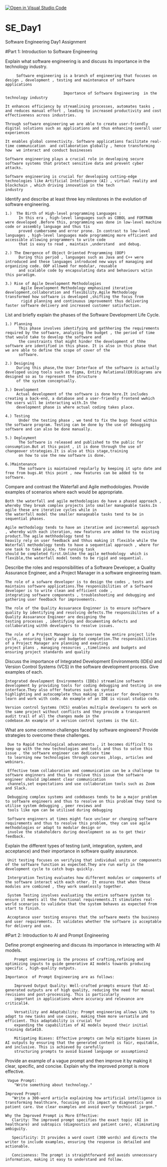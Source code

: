 [![Open in Visual Studio Code](https://classroom.github.com/assets/open-in-vscode-2e0aaae1b6195c2367325f4f02e2d04e9abb55f0b24a779b69b11b9e10269abc.svg)](https://classroom.github.com/online_ide?assignment_repo_id=18439616&assignment_repo_type=AssignmentRepo)
# SE_Day1
Software Engineering Day1 Assignment

#Part 1: Introduction to Software Engineering

Explain what software engineering is and discuss its importance in the technology industry.

         Software engineering is a branch of engineering that focuses on design , development , testing and maintenance of software applications

                              Importance of Software Engineering  in the technology industry

    It enhances efficiency by streamlining processes, automates tasks , and reduces manual effort , leading to increased productivity and cost effectiveness across industries.

    Through software engineering we are able to create user-friendly digital solutions such as applications and thus enhancing overall user experiences

    It enables global connectivity. Software applications facilitate real-time communication  and collaboration globally , hence transforming  how  we interact and conduct businesses  

    Software engineering plays a crucial role in developing secure software systems that protect sensitive data and prevent cyber attacks.

    Software engineering is crucial for developing cutting-edge technologies like Artificial Intelligence (AI) , virtual reality and blockchain , which driving innovation in the tech 
    industry

Identify and describe at least three key milestones in the evolution of software engineering.

    1.)  The Birth of High-level programming Languages :
          In this era , high-level languages such as COBOL and FORTRAN  were developed .Before this, programming was done in low-level machine code or assembly language and thus tis 
          proved cumbersome and error prone. In contrast to low-level languages , high-level languages made programming more efficient and accessible allowing programmers to write code 
          that is easy to read , maintain ,understand  and debug.

    2.) The Emergence of Object Oriented Programming (OOP)
          During this period , languages such as Java and C++ were introduced and these languages introduced new ways of managing and organizing code. OOP allowed for modular, reusable 
          and scalable code by encapsulating data and behaviours witin this paradigm.

    3.) Rise of Agile Development Methodologies
           Agile Development Methodology emphasized iterative development,collaboration and flexibility.Agile Methodology transformed how software is developed ,shifting the focus from 
           rigid planning and continuous improvement thus delivering faster software delivery and increased customer satisfaction.   

List and briefly explain the phases of the Software Development Life Cycle.

    1.) Planning
          This phase involves identifying and gathhering the requirements required by the software, analyzing the budget , the period of time that would take to develop the software and 
          the constraints that might hinder the development of thhe software are identified in this phase. It is also in this phase that we are able to define the scope of cover of the 
          software.

    2.) Designing
         During this phase,the User Interface of the software is actually developed using tools such as figma, Entity Relational(ER)Diagrams are designed so as to represent the structure 
         of the system conceptually.

    3.) Development
         Actual development of the software is done here.It includes creating a back-end, a database and a user-friendly frontend wwhich the users will be interacting with.In the 
         development phase is where actual coding takes place.

    4.) Testing 
          Under the testing phase , we tend to fix the bugs found within the software program. Testing can be done by the use of debugging software and can also be done manually.

    5.) Deployment
          The Software is released and published to the public for consumption.But at this point , it is done through the use of changeover strategies.It is also at this stage,training 
          on how to use the new software is done.

    6.)Maintenance
          The software is maintained regularly by keeping it upto date and free from bugs.At this point , new features can be added to te software.     

Compare and contrast the Waterfall and Agile methodologies. Provide examples of scenarios where each would be appropriate.

    Both the waterfall and agile methodologies do have a phased approach , whereby they break complex projects into smaller manageable tasks.In agile these are iterative cycles while in 
    the waterfall model the smaller manageable tasks tend to be in sequential phases.

    Agile methodology tends to have an iterative and incremental approach , whereby with each iteration, new features are added to the existing product.The agile methhodology tend to 
    heavily rely on user feedback and thhus making it flexible while the Waterfall methodology tends to have a sequential approach , where for one task to take place, the running task 
    should be completed first.Unlike the agile methodology  which is flexible,the waterfall model tends to be rigid and sequential.
    
Describe the roles and responsibilities of a Software Developer, a Quality Assurance Engineer, and a Project Manager in a software engineering team.
    
    The role of a sofware developer is to design the codes , tests and maintains software applications.The responsibilities of a Software developer is to write clean and efficient code , 
    integrating software components , troubleshooting and debugging and gathering user feedback for improvements.

    The role of the Quality Assuarance Enginner is to ensure software quality by identifying and resolving defects.The responsibilites of a Quality Assuarance Engineer are designing the 
    testing processes , identifying and documenting defects and collaborating withh developers to resolve issues.

    The role of a Project Manager is to oversee the entire project life cycle,, ensuring timely and budgeted completion.The responsibilities of a Project Manager are planning and exeuting 
    project plans , managing resources ,,timeliness and budgets and ensuring project standards and quality

Discuss the importance of Integrated Development Environments (IDEs) and Version Control Systems (VCS) in the software development process. Give examples of each.
  
    Integrated development Environments (IDEs) streamline software development by providing tools for coding debugging and testing in one interface.They also offer features such as syntax 
    highlighting and autocomplete thus making it easier for developers to learn and work with code. An example of an IDE is visual studio code.

    Version control Systems (VCS) enables multiple developers to work on the same project without conflicts and they provide a transparent audit trail of all the changes made in the 
    codebase.An example of a version control systems is the Git.

What are some common challenges faced by software engineers? Provide strategies to overcome these challenges.

     Due to Rapid technological advancements , it becomes difficult to keep up with the new technologies and tools and thus to solve this issue , the software engineer can dedicate time 
     to learning new technologies through courses ,blogs, articles and webinars.

     Effective team collaboration and communication can be a challenge to software enginners and thus to reslove this issue the software engineer should implement clear communication 
     channels,set expectations and use collaboration tools such as Zoom and Slack.

     Debugging complex systems and codebases tends to be a major problem to software engineers and thus to resolve on this problem they tend to utilise system debugging , peer reviews and 
     tools like npm can be utilised during debugging

     Software enginners at times might face unclear or changing software requirements and thus to resolve this problem, they can use agile methodologies or adapt to modular design or 
     involve the stakeholders during development so as to get their feedback.
     
Explain the different types of testing (unit, integration, system, and acceptance) and their importance in software quality assurance.

     Unit testing focuses on verifying that individual units or components of the software function as expected.They are run early in the development cycle to catch bugs quickly.

     Intergration Testing evaluates how different modules or components of the software interact with each other. It ensures that when these modules are combined , they work seamlessly together.

     System Testing involves evaluating the entire software system to ensure it meets all the functional requirements.It stimulates real-world scenarios to validate that the system behaves as expected from start to finish.

     Acceptance user testing ensures that the software meets the business and user requirements. It validates whether the software is acceptable for delivery and use.
#Part 2: Introduction to AI and Prompt Engineering


Define prompt engineering and discuss its importance in interacting with AI models.

        Prompt enginnering is the process of crafting,refining and optimizing inputs to guide generative AI models towards producing specific , high-quality outputs.

    Importance  of Prompt Engineering are as follows:

        Improved Output Quality: Well-crafted prompts ensure that AI-generated outputs are of high quality, reducing the need for manual revisions and post-processing. This is particularly 
        important in applications where accuracy and relevance are critical14.

        Versatility and Adaptability: Prompt engineering allows LLMs to adapt to new tasks and use cases, making them more versatile and efficient. This adaptability is crucial for 
        expanding the capabilities of AI models beyond their initial training data410.

        Mitigating Biases: Effective prompts can help mitigate biases in AI outputs by ensuring that the generated content is fair, equitable, and inclusive. This is achieved by carefully 
        structuring prompts to avoid biased language or assumptions2

Provide an example of a vague prompt and then improve it by making it clear, specific, and concise. Explain why the improved prompt is more effective.

     Vague Prompt:
        "Write something about technology."

    Improved Prompt:
       "Write a 300-word article explaining how artificial intelligence is transforming healthcare, focusing on its impact on diagnostics and patient care. Use clear examples and avoid overly technical jargon."

    Why the Improved Prompt is More Effective:
       Clarity: The improved prompt specifies the exact topic (AI in healthcare) and subtopics (diagnostics and patient care), eliminating ambiguity.

       Specificity: It provides a word count (300 words) and directs the writer to include examples, ensuring the response is detailed and actionable.

       Conciseness: The prompt is straightforward and avoids unnecessary information, making it easy to understand and follow.
